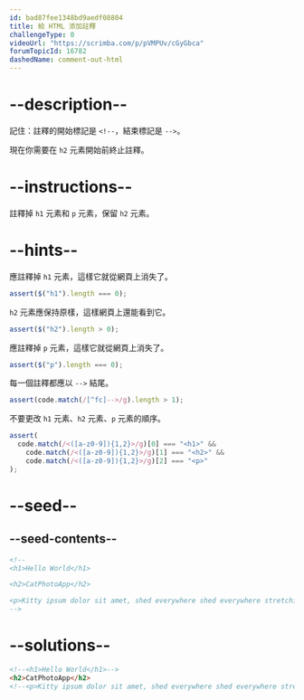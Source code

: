 ```yaml
---
id: bad87fee1348bd9aedf08804
title: 給 HTML 添加註釋
challengeType: 0
videoUrl: "https://scrimba.com/p/pVMPUv/cGyGbca"
forumTopicId: 16782
dashedName: comment-out-html
---
```


# --description--

記住：註釋的開始標記是 `<!--`，結束標記是 `-->`。

現在你需要在 `h2` 元素開始前終止註釋。

# --instructions--

註釋掉 `h1` 元素和 `p` 元素，保留 `h2` 元素。

# --hints--

應註釋掉 `h1` 元素，這樣它就從網頁上消失了。

```js
assert($("h1").length === 0);
```

`h2` 元素應保持原樣，這樣網頁上還能看到它。

```js
assert($("h2").length > 0);
```

應註釋掉 `p` 元素，這樣它就從網頁上消失了。

```js
assert($("p").length === 0);
```

每一個註釋都應以 `-->` 結尾。

```js
assert(code.match(/[^fc]-->/g).length > 1);
```

不要更改 `h1` 元素、`h2` 元素、`p` 元素的順序。

```js
assert(
  code.match(/<([a-z0-9]){1,2}>/g)[0] === "<h1>" &&
    code.match(/<([a-z0-9]){1,2}>/g)[1] === "<h2>" &&
    code.match(/<([a-z0-9]){1,2}>/g)[2] === "<p>"
);
```

# --seed--

## --seed-contents--

```html
<!--
<h1>Hello World</h1>

<h2>CatPhotoApp</h2>

<p>Kitty ipsum dolor sit amet, shed everywhere shed everywhere stretching attack your ankles chase the red dot, hairball run catnip eat the grass sniff.</p>
-->
```

# --solutions--

```html
<!--<h1>Hello World</h1>-->
<h2>CatPhotoApp</h2>
<!--<p>Kitty ipsum dolor sit amet, shed everywhere shed everywhere stretching attack your ankles chase the red dot, hairball run catnip eat the grass sniff.</p> -->
```
